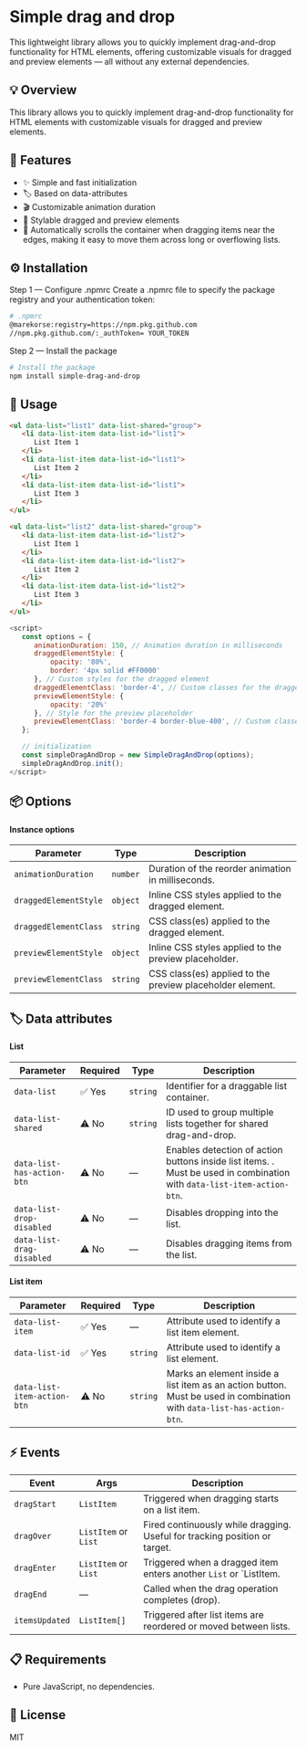 # Simple drag and drop

This lightweight library allows you to quickly implement drag-and-drop functionality for HTML elements, offering customizable visuals for dragged and preview elements — all without any external dependencies.

## 💡 Overview

This library allows you to quickly implement drag-and-drop functionality for HTML elements with customizable visuals for dragged and preview elements.

## 🧩 Features

- ✨ Simple and fast initialization
- 🏷️ Based on data-attributes
- 🎬 Customizable animation duration
- 🎨 Stylable dragged and preview elements
- 🧲 Automatically scrolls the container when dragging items near the edges, making it easy to move them across long or overflowing lists.

## ⚙️ Installation
Step 1 — Configure .npmrc
Create a .npmrc file to specify the package registry and your authentication token:
 
```bash
# .npmrc
@marekorse:registry=https://npm.pkg.github.com
//npm.pkg.github.com/:_authToken= YOUR_TOKEN
```

Step 2 — Install the package

```bash
# Install the package
npm install simple-drag-and-drop
```


## 🚀 Usage

```html
<ul data-list="list1" data-list-shared="group">
   <li data-list-item data-list-id="list1">
      List Item 1
   </li>
   <li data-list-item data-list-id="list1">
      List Item 2
   </li>
   <li data-list-item data-list-id="list1">
      List Item 3
   </li>
</ul>

<ul data-list="list2" data-list-shared="group">
   <li data-list-item data-list-id="list2">
      List Item 1
   </li>
   <li data-list-item data-list-id="list2">
      List Item 2
   </li>
   <li data-list-item data-list-id="list2">
      List Item 3
   </li>
</ul>
```


```js
<script>
   const options = {
      animationDuration: 150, // Animation duration in milliseconds
      draggedElementStyle: { 
          opacity: '80%', 
          border: '4px solid #FF0000' 
      }, // Custom styles for the dragged element
      draggedElementClass: 'border-4', // Custom classes for the dragged element 
      previewElementStyle: { 
          opacity: '20%' 
      }, // Style for the preview placeholder
      previewElementClass: 'border-4 border-blue-400', // Custom classes for the preview placeholder
   };

   // initialization
   const simpleDragAndDrop = new SimpleDragAndDrop(options);
   simpleDragAndDrop.init();
</script>
```


## 📦 Options

#### Instance options

| Parameter                | Type          | Description                                                                 |
|--------------------------|---------------|-----------------------------------------------------------------------------|
| `animationDuration`      | `number`      | Duration of the reorder animation in milliseconds.                          |
| `draggedElementStyle`    | `object`      | Inline CSS styles applied to the dragged element.                           |
| `draggedElementClass`    | `string`      | CSS class(es) applied to the dragged element.                               |
| `previewElementStyle`    | `object`      | Inline CSS styles applied to the preview placeholder.                       |
| `previewElementClass`    | `string`      | CSS class(es) applied to the preview placeholder element.                   |



## 🏷️ Data attributes

#### List

| Parameter                   | Required  | Type     | Description                                                                                                            |
|-----------------------------|-----------|----------|------------------------------------------------------------------------------------------------------------------------|
| `data-list`                 | ✅ Yes   | `string` | Identifier for a draggable list container.                                                                             |
| `data-list-shared`          | ⚠️ No    | `string` | ID used to group multiple lists together for shared drag-and-drop.                                                     |
| `data-list-has-action-btn`  | ⚠️ No    | —        | Enables detection of action buttons inside list items. . Must be used in combination with `data-list-item-action-btn`. |                     
| `data-list-drop-disabled`   | ⚠️ No    | —        | Disables dropping into the list.                                                                                       |
| `data-list-drag-disabled`   | ⚠️ No    | —        | Disables dragging items from the list.                                                                                 |



#### List item

| Parameter                   | Required  | Type     | Description                                                                 
|-----------------------------|-----------|----------|-----------------------------------------------------------------------------------------------------------------------|
| `data-list-item`            | ✅ Yes   | —        | Attribute used to identify a list item element.                                                                       |
| `data-list-id`              | ✅ Yes   | `string` | Attribute used to identify a list element.                                                                            |
| `data-list-item-action-btn` | ⚠️ No    | `string` | Marks an element inside a list item as an action button. Must be used in combination with `data-list-has-action-btn`. |


## ⚡ Events



| Event           | Args                         | Description                                                                 |
|-----------------|------------------------------|-----------------------------------------------------------------------------|
| `dragStart`     | `ListItem`                   | Triggered when dragging starts on a list item.                              |
| `dragOver`      | `ListItem` or `List`         | Fired continuously while dragging. Useful for tracking position or target.  |
| `dragEnter`     | `ListItem` or `List`         | Triggered when a dragged item enters another `List` or `ListItem.           |
| `dragEnd`       | —                            | Called when the drag operation completes (drop).                            |
| `itemsUpdated`  | `ListItem[]`                 | Triggered after list items are reordered or moved between lists.            |


 
## 📋 Requirements

- Pure JavaScript, no dependencies.

## 📄 License

MIT
